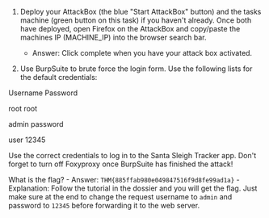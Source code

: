 1. Deploy your AttackBox (the blue "Start AttackBox" button) and the tasks machine (green button on this task) if you haven't already. Once both have deployed, open Firefox on the AttackBox and copy/paste the machines IP (MACHINE_IP) into the browser search bar.
   - Answer: Click complete when you have your attack box activated.

2. Use BurpSuite to brute force the login form.  Use the following lists for the default credentials:

Username 	Password

root 	root

admin 	password

user 	12345


Use the correct credentials to log in to the Santa Sleigh Tracker app. Don't forget to turn off Foxyproxy once BurpSuite has finished the attack!

What is the flag?
    - Answer: `THM{885ffab980e049847516f9d8fe99ad1a}`
    - Explanation: Follow the tutorial in the dossier and you will get the flag. Just make sure at the end to change the request username to `admin` and password to `12345` before forwarding it to the web server.
